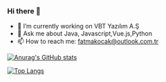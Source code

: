 ### Hi there 👋


- 🔭 I’m currently working on VBT Yazılım A.Ş
- 💬 Ask me about Java, Javascript,Vue.js,Python
- 📫 How to reach me: fatmakocak@outlook.com.tr

[![Anurag's GitHub stats](https://github-readme-stats.vercel.app/api?username=fatmakocak)](https://github.com/anuraghazra/github-readme-stats)

[![Top Langs](https://github-readme-stats.vercel.app/api/top-langs/?username=fatmakocak)](https://github.com/anuraghazra/github-readme-stats)

 



